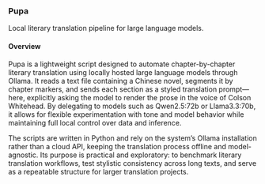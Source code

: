 ### Pupa

Local literary translation pipeline for large language models.

#### Overview

Pupa is a lightweight script designed to automate chapter-by-chapter literary translation using locally hosted large language models through Ollama. It reads a text file containing a Chinese novel, segments it by chapter markers, and sends each section as a styled translation prompt—here, explicitly asking the model to render the prose in the voice of Colson Whitehead. By delegating to models such as Qwen2.5:72b or Llama3.3:70b, it allows for flexible experimentation with tone and model behavior while maintaining full local control over data and inference.

The scripts are written in Python and rely on the system’s Ollama installation rather than a cloud API, keeping the translation process offline and model-agnostic. Its purpose is practical and exploratory: to benchmark literary translation workflows, test stylistic consistency across long texts, and serve as a repeatable structure for larger translation projects.

